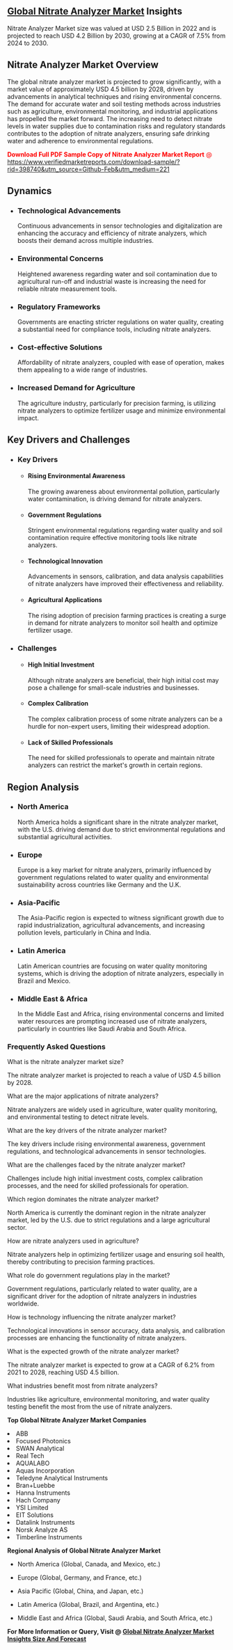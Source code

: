 <h2><a href="https://www.verifiedmarketreports.com/download-sample/?rid=398740&amp;utm_source=Github&amp;utm_medium=221" target="_blank">Global Nitrate Analyzer Market</a> Insights</h2><p>Nitrate Analyzer Market size was valued at USD 2.5 Billion in 2022 and is projected to reach USD 4.2 Billion by 2030, growing at a CAGR of 7.5% from 2024 to 2030.</p><p> <h2>Nitrate Analyzer Market Overview</h2> <p>The global nitrate analyzer market is projected to grow significantly, with a market value of approximately USD 4.5 billion by 2028, driven by advancements in analytical techniques and rising environmental concerns. The demand for accurate water and soil testing methods across industries such as agriculture, environmental monitoring, and industrial applications has propelled the market forward. The increasing need to detect nitrate levels in water supplies due to contamination risks and regulatory standards contributes to the adoption of nitrate analyzers, ensuring safe drinking water and adherence to environmental regulations.</p> <p><p><span class=""><span style="color: #ff0000;"><strong>Download Full PDF Sample Copy of Nitrate Analyzer Market Report</strong> @ </span><a href="https://www.verifiedmarketreports.com/download-sample/?rid=398740&amp;utm_source=Github-Feb&amp;utm_medium=221" target="_blank">https://www.verifiedmarketreports.com/download-sample/?rid=398740&amp;utm_source=Github-Feb&amp;utm_medium=221</a></span></p></p> <h2>Dynamics</h2> <ul> <li><h3>Technological Advancements</h3>Continuous advancements in sensor technologies and digitalization are enhancing the accuracy and efficiency of nitrate analyzers, which boosts their demand across multiple industries.</li> <li><h3>Environmental Concerns</h3>Heightened awareness regarding water and soil contamination due to agricultural run-off and industrial waste is increasing the need for reliable nitrate measurement tools.</li> <li><h3>Regulatory Frameworks</h3>Governments are enacting stricter regulations on water quality, creating a substantial need for compliance tools, including nitrate analyzers.</li> <li><h3>Cost-effective Solutions</h3>Affordability of nitrate analyzers, coupled with ease of operation, makes them appealing to a wide range of industries.</li> <li><h3>Increased Demand for Agriculture</h3>The agriculture industry, particularly for precision farming, is utilizing nitrate analyzers to optimize fertilizer usage and minimize environmental impact.</li> </ul> <h2>Key Drivers and Challenges</h2> <ul> <li><h3>Key Drivers</h3> <ul> <li><h4>Rising Environmental Awareness</h4>The growing awareness about environmental pollution, particularly water contamination, is driving demand for nitrate analyzers.</li> <li><h4>Government Regulations</h4>Stringent environmental regulations regarding water quality and soil contamination require effective monitoring tools like nitrate analyzers.</li> <li><h4>Technological Innovation</h4>Advancements in sensors, calibration, and data analysis capabilities of nitrate analyzers have improved their effectiveness and reliability.</li> <li><h4>Agricultural Applications</h4>The rising adoption of precision farming practices is creating a surge in demand for nitrate analyzers to monitor soil health and optimize fertilizer usage.</li> </ul> </li> <li><h3>Challenges</h3> <ul> <li><h4>High Initial Investment</h4>Although nitrate analyzers are beneficial, their high initial cost may pose a challenge for small-scale industries and businesses.</li> <li><h4>Complex Calibration</h4>The complex calibration process of some nitrate analyzers can be a hurdle for non-expert users, limiting their widespread adoption.</li> <li><h4>Lack of Skilled Professionals</h4>The need for skilled professionals to operate and maintain nitrate analyzers can restrict the market's growth in certain regions.</li> </ul> </li> </ul> <h2>Region Analysis</h2> <ul> <li><h3>North America</h3>North America holds a significant share in the nitrate analyzer market, with the U.S. driving demand due to strict environmental regulations and substantial agricultural activities.</li> <li><h3>Europe</h3>Europe is a key market for nitrate analyzers, primarily influenced by government regulations related to water quality and environmental sustainability across countries like Germany and the U.K.</li> <li><h3>Asia-Pacific</h3>The Asia-Pacific region is expected to witness significant growth due to rapid industrialization, agricultural advancements, and increasing pollution levels, particularly in China and India.</li> <li><h3>Latin America</h3>Latin American countries are focusing on water quality monitoring systems, which is driving the adoption of nitrate analyzers, especially in Brazil and Mexico.</li> <li><h3>Middle East & Africa</h3>In the Middle East and Africa, rising environmental concerns and limited water resources are prompting increased use of nitrate analyzers, particularly in countries like Saudi Arabia and South Africa.</li> </ul> <h3>Frequently Asked Questions</h3> <p>What is the nitrate analyzer market size?</p> <p>The nitrate analyzer market is projected to reach a value of USD 4.5 billion by 2028.</p> <p>What are the major applications of nitrate analyzers?</p> <p>Nitrate analyzers are widely used in agriculture, water quality monitoring, and environmental testing to detect nitrate levels.</p> <p>What are the key drivers of the nitrate analyzer market?</p> <p>The key drivers include rising environmental awareness, government regulations, and technological advancements in sensor technologies.</p> <p>What are the challenges faced by the nitrate analyzer market?</p> <p>Challenges include high initial investment costs, complex calibration processes, and the need for skilled professionals for operation.</p> <p>Which region dominates the nitrate analyzer market?</p> <p>North America is currently the dominant region in the nitrate analyzer market, led by the U.S. due to strict regulations and a large agricultural sector.</p> <p>How are nitrate analyzers used in agriculture?</p> <p>Nitrate analyzers help in optimizing fertilizer usage and ensuring soil health, thereby contributing to precision farming practices.</p> <p>What role do government regulations play in the market?</p> <p>Government regulations, particularly related to water quality, are a significant driver for the adoption of nitrate analyzers in industries worldwide.</p> <p>How is technology influencing the nitrate analyzer market?</p> <p>Technological innovations in sensor accuracy, data analysis, and calibration processes are enhancing the functionality of nitrate analyzers.</p> <p>What is the expected growth of the nitrate analyzer market?</p> <p>The nitrate analyzer market is expected to grow at a CAGR of 6.2% from 2021 to 2028, reaching USD 4.5 billion.</p> <p>What industries benefit most from nitrate analyzers?</p> <p>Industries like agriculture, environmental monitoring, and water quality testing benefit the most from the use of nitrate analyzers.</p> </p><p><strong>Top Global Nitrate Analyzer Market Companies</strong></p><div data-test-id=""><p><li>ABB</li><li> Focused Photonics</li><li> SWAN Analytical</li><li> Real Tech</li><li> AQUALABO</li><li> Aquas Incorporation</li><li> Teledyne Analytical Instruments</li><li> Bran+Luebbe</li><li> Hanna Instruments</li><li> Hach Company</li><li> YSI Limited</li><li> EIT Solutions</li><li> Datalink Instruments</li><li> Norsk Analyze AS</li><li> Timberline Instruments</li></p><div><strong>Regional Analysis of&nbsp;Global Nitrate Analyzer Market</strong></div><ul><li dir="ltr"><p dir="ltr">North America&nbsp;(Global, Canada, and Mexico, etc.)</p></li><li dir="ltr"><p dir="ltr">Europe (Global, Germany, and France, etc.)</p></li><li dir="ltr"><p dir="ltr">Asia Pacific&nbsp;(Global, China, and Japan, etc.)</p></li><li dir="ltr"><p dir="ltr">Latin America&nbsp;(Global, Brazil, and Argentina, etc.)</p></li><li dir="ltr">Middle East and Africa&nbsp;(Global, Saudi Arabia, and South Africa, etc.)</li></ul><p><strong>For More Information or Query, Visit @&nbsp;</strong><strong><a href="https://www.verifiedmarketreports.com/product/nitrate-analyzer-market/?utm_source=Github&amp;utm_medium=221" target="_blank">Global Nitrate Analyzer Market Insights Size And Forecast</a></strong></p></div>
